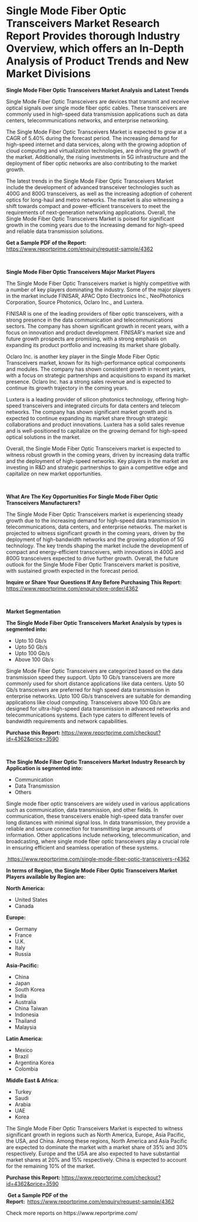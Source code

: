 <p><h1>Single Mode Fiber Optic Transceivers Market Research Report Provides thorough Industry Overview, which offers an In-Depth Analysis of Product Trends and New Market Divisions</h1></p><p><strong>Single Mode Fiber Optic Transceivers Market Analysis and Latest Trends</strong></p>
<p><p>Single Mode Fiber Optic Transceivers are devices that transmit and receive optical signals over single mode fiber optic cables. These transceivers are commonly used in high-speed data transmission applications such as data centers, telecommunications networks, and enterprise networking.</p><p>The Single Mode Fiber Optic Transceivers Market is expected to grow at a CAGR of 5.40% during the forecast period. The increasing demand for high-speed internet and data services, along with the growing adoption of cloud computing and virtualization technologies, are driving the growth of the market. Additionally, the rising investments in 5G infrastructure and the deployment of fiber optic networks are also contributing to the market growth.</p><p>The latest trends in the Single Mode Fiber Optic Transceivers Market include the development of advanced transceiver technologies such as 400G and 800G transceivers, as well as the increasing adoption of coherent optics for long-haul and metro networks. The market is also witnessing a shift towards compact and power-efficient transceivers to meet the requirements of next-generation networking applications. Overall, the Single Mode Fiber Optic Transceivers Market is poised for significant growth in the coming years due to the increasing demand for high-speed and reliable data transmission solutions.</p></p>
<p><strong>Get a Sample PDF of the Report:&nbsp;</strong> <a href="https://www.reportprime.com/enquiry/request-sample/4362">https://www.reportprime.com/enquiry/request-sample/4362</a></p>
<p>&nbsp;</p>
<p><strong>Single Mode Fiber Optic Transceivers Major Market Players</strong></p>
<p><p>The Single Mode Fiber Optic Transceivers market is highly competitive with a number of key players dominating the industry. Some of the major players in the market include FINISAR, APAC Opto Electronics Inc., NeoPhotonics Corporation, Source Photonics, Oclaro Inc., and Luxtera.</p><p>FINISAR is one of the leading providers of fiber optic transceivers, with a strong presence in the data communication and telecommunications sectors. The company has shown significant growth in recent years, with a focus on innovation and product development. FINISAR's market size and future growth prospects are promising, with a strong emphasis on expanding its product portfolio and increasing its market share globally.</p><p>Oclaro Inc. is another key player in the Single Mode Fiber Optic Transceivers market, known for its high-performance optical components and modules. The company has shown consistent growth in recent years, with a focus on strategic partnerships and acquisitions to expand its market presence. Oclaro Inc. has a strong sales revenue and is expected to continue its growth trajectory in the coming years.</p><p>Luxtera is a leading provider of silicon photonics technology, offering high-speed transceivers and integrated circuits for data centers and telecom networks. The company has shown significant market growth and is expected to continue expanding its market share through strategic collaborations and product innovations. Luxtera has a solid sales revenue and is well-positioned to capitalize on the growing demand for high-speed optical solutions in the market.</p><p>Overall, the Single Mode Fiber Optic Transceivers market is expected to witness robust growth in the coming years, driven by increasing data traffic and the deployment of high-speed networks. Key players in the market are investing in R&D and strategic partnerships to gain a competitive edge and capitalize on new market opportunities.</p></p>
<p>&nbsp;</p>
<p><strong>What Are The Key Opportunities For Single Mode Fiber Optic Transceivers Manufacturers?</strong></p>
<p><p>The Single Mode Fiber Optic Transceivers market is experiencing steady growth due to the increasing demand for high-speed data transmission in telecommunications, data centers, and enterprise networks. The market is projected to witness significant growth in the coming years, driven by the deployment of high-bandwidth networks and the growing adoption of 5G technology. The key trends shaping the market include the development of compact and energy-efficient transceivers, with innovations in 400G and 800G transceivers expected to drive further growth. Overall, the future outlook for the Single Mode Fiber Optic Transceivers market is positive, with sustained growth expected in the forecast period.</p></p>
<p><strong>Inquire or Share Your Questions If Any Before Purchasing This Report:</strong> <a href="https://www.reportprime.com/enquiry/pre-order/4362">https://www.reportprime.com/enquiry/pre-order/4362</a></p>
<p>&nbsp;</p>
<p><strong>Market Segmentation</strong></p>
<p><strong>The Single Mode Fiber Optic Transceivers Market Analysis by types is segmented into:</strong></p>
<p><ul><li>Upto 10 Gb/s</li><li>Upto 50 Gb/s</li><li>Upto 100 Gb/s</li><li>Above 100 Gb/s</li></ul></p>
<p><p>Single Mode Fiber Optic Transceivers are categorized based on the data transmission speed they support. Upto 10 Gb/s transceivers are more commonly used for short distance applications like data centers. Upto 50 Gb/s transceivers are preferred for high speed data transmission in enterprise networks. Upto 100 Gb/s transceivers are suitable for demanding applications like cloud computing. Transceivers above 100 Gb/s are designed for ultra-high-speed data transmission in advanced networks and telecommunications systems. Each type caters to different levels of bandwidth requirements and network capabilities.</p></p>
<p><strong>Purchase this Report:&nbsp;</strong><a href="https://www.reportprime.com/checkout?id=4362&price=3590">https://www.reportprime.com/checkout?id=4362&price=3590</a></p>
<p>&nbsp;</p>
<p><strong>The Single Mode Fiber Optic Transceivers Market Industry Research by Application is segmented into:</strong></p>
<p><ul><li>Communication</li><li>Data Transmission</li><li>Others</li></ul></p>
<p><p>Single mode fiber optic transceivers are widely used in various applications such as communication, data transmission, and other fields. In communication, these transceivers enable high-speed data transfer over long distances with minimal signal loss. In data transmission, they provide a reliable and secure connection for transmitting large amounts of information. Other applications include networking, telecommunication, and broadcasting, where single mode fiber optic transceivers play a crucial role in ensuring efficient and seamless operation of these systems.</p></p>
<p><a href="https://www.reportprime.com/single-mode-fiber-optic-transceivers-r4362">&nbsp;https://www.reportprime.com/single-mode-fiber-optic-transceivers-r4362</a></p>
<p><strong>In terms of Region, the Single Mode Fiber Optic Transceivers Market Players available by Region are:</strong></p>
<p>
    <p> <strong> North America: </strong>
        <ul>
            <li>United States</li>
            <li>Canada</li>
        </ul>
        </p> 
    <p> <strong> Europe: </strong>
        <ul>
            <li>Germany</li>
            <li>France</li>
            <li>U.K.</li>
            <li>Italy</li>
            <li>Russia</li>
        </ul>
        </p> 
    <p> <strong> Asia-Pacific: </strong>
        <ul>
            <li>China</li>
            <li>Japan</li>
            <li>South Korea</li>
            <li>India</li>
            <li>Australia</li>
            <li>China Taiwan</li>
            <li>Indonesia</li>
            <li>Thailand</li>
            <li>Malaysia</li>
        </ul>
        </p> 
    <p> <strong> Latin America: </strong>
        <ul>
            <li>Mexico</li>
            <li>Brazil</li>
            <li>Argentina Korea</li>
            <li>Colombia</li>
        </ul>
        </p> 
    <p> <strong> Middle East & Africa: </strong>
        <ul>
            <li>Turkey</li>
            <li>Saudi</li>
            <li>Arabia</li>
            <li>UAE</li>
            <li>Korea</li>
        </ul>
    </p>
    </p>
<p><p>The Single Mode Fiber Optic Transceivers Market is expected to witness significant growth in regions such as North America, Europe, Asia Pacific, the USA, and China. Among these regions, North America and Asia Pacific are expected to dominate the market with a market share of 35% and 30% respectively. Europe and the USA are also expected to have substantial market shares at 20% and 15% respectively. China is expected to account for the remaining 10% of the market.</p></p>
<p><strong>Purchase this Report: </strong><a href="https://www.reportprime.com/checkout?id=4362&price=3590">https://www.reportprime.com/checkout?id=4362&price=3590</a></p>
<p>&nbsp;<strong>Get a Sample PDF of the Report:&nbsp;&nbsp;</strong><a href="https://www.reportprime.com/enquiry/request-sample/4362">https://www.reportprime.com/enquiry/request-sample/4362</a></p>
<p><strong></strong></p>
<p>Check more reports on https://www.reportprime.com/</p>